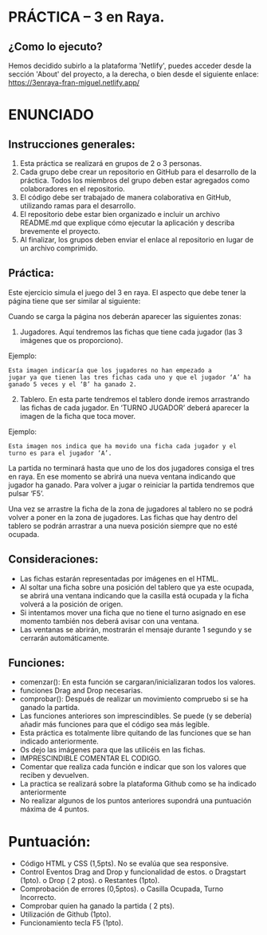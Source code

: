 # PRÁCTICA – 3 en Raya.

## ¿Como lo ejecuto?
Hemos decidido subirlo a la plataforma 'Netlify', puedes acceder desde la sección 'About' del proyecto, a la derecha, o bien desde el siguiente enlace:
https://3enraya-fran-miguel.netlify.app/

# ENUNCIADO

## Instrucciones generales:
1. Esta práctica se realizará en grupos de 2 o 3 personas.
2. Cada grupo debe crear un repositorio en GitHub para el desarrollo de
    la práctica. Todos los miembros del grupo deben estar agregados como
    colaboradores en el repositorio.
3. El código debe ser trabajado de manera colaborativa en GitHub,
    utilizando ramas para el desarrollo.
4. El repositorio debe estar bien organizado e incluir un archivo
    README.md que explique cómo ejecutar la aplicación y describa
    brevemente el proyecto.
5. Al finalizar, los grupos deben enviar el enlace al repositorio en lugar de
    un archivo comprimido.

## Práctica:

Este ejercicio simula el juego del 3 en raya. El aspecto que debe tener la
página tiene que ser similar al siguiente:


Cuando se carga la página nos deberán aparecer las siguientes zonas:

1. Jugadores. Aquí tendremos las fichas que tiene cada jugador (las 3
    imágenes que os proporciono).

Ejemplo:
```
Esta imagen indicaría que los jugadores no han empezado a
jugar ya que tienen las tres fichas cada uno y que el jugador ‘A’ ha
ganado 5 veces y el ‘B’ ha ganado 2.
```
2. Tablero. En esta parte tendremos el tablero donde iremos arrastrando
    las fichas de cada jugador. En ‘TURNO JUGADOR’ deberá aparecer la
    imagen de la ficha que toca mover.

Ejemplo: 
```
Esta imagen nos indica que ha movido una ficha cada jugador y el
turno es para el jugador ‘A’.
```

La partida no terminará hasta que uno de los dos jugadores consiga el tres en
raya. En ese momento se abrirá una nueva ventana indicando que jugador ha
ganado. Para volver a jugar o reiniciar la partida tendremos que pulsar ‘F5’.

Una vez se arrastre la ficha de la zona de jugadores al tablero no se podrá
volver a poner en la zona de jugadores. Las fichas que hay dentro del tablero
se podrán arrastrar a una nueva posición siempre que no esté ocupada.

## Consideraciones:
- Las fichas estarán representadas por imágenes en el HTML.
- Al soltar una ficha sobre una posición del tablero que ya este ocupada,
    se abrirá una ventana indicando que la casilla está ocupada y la ficha
    volverá a la posición de origen.
- Si intentamos mover una ficha que no tiene el turno asignado en ese
    momento también nos deberá avisar con una ventana.
- Las ventanas se abrirán, mostrarán el mensaje durante 1 segundo y se
    cerrarán automáticamente.

## Funciones:
- comenzar(): En esta función se cargaran/inicializaran todos los
    valores.
- funciones Drag and Drop necesarias.
- comprobar(): Después de realizar un movimiento compruebo si se ha
    ganado la partida.
- Las funciones anteriores son imprescindibles. Se puede (y se debería)
    añadir más funciones para que el código sea más legible.
- Esta práctica es totalmente libre quitando de las funciones que se
    han indicado anteriormente.
- Os dejo las imágenes para que las utilicéis en las fichas.
- IMPRESCINDIBLE COMENTAR EL CODIGO.
- Comentar que realiza cada función e indicar que son los valores
    que reciben y devuelven.
- La practica se realizará sobre la plataforma Github como se ha
    indicado anteriormente
- No realizar algunos de los puntos anteriores supondrá una
    puntuación máxima de 4 puntos.

# Puntuación:
- Código HTML y CSS (1,5pts). No se evalúa que sea responsive.
- Control Eventos Drag and Drop y funcionalidad de estos.
    o Dragstart (1pto).
    o Drop ( 2 ptos).
    o Restantes (1pto).
- Comprobación de errores (0,5ptos).
    o Casilla Ocupada, Turno Incorrecto.
- Comprobar quien ha ganado la partida ( 2 pts).
- Utilización de Github (1pto).
- Funcionamiento tecla F5 (1pto).


